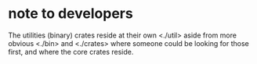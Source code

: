 # note to developers

The utilities (binary) crates reside at their own <./util> aside from more obvious <./bin> and <./crates> 
where someone could be looking for those first, and where the core crates reside.
